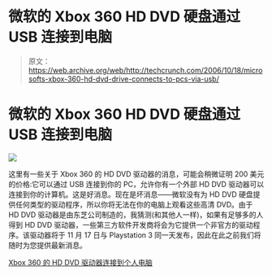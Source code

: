 # 微软的 Xbox 360 HD DVD 硬盘通过 USB  连接到电脑

> 原文：<https://web.archive.org/web/http://techcrunch.com/2006/10/18/microsofts-xbox-360-hd-dvd-drive-connects-to-pcs-via-usb/>

# 微软的 Xbox 360 HD DVD 硬盘通过 USB 连接到电脑

![](img/769e648c3f6f5e26df3a11b442329908.png)

这里有一些关于 Xbox 360 的 HD DVD 驱动器的消息，可能会稍微证明 200 美元的价格:它可以通过 USB 连接到你的 PC，允许你有一个外部 HD DVD 驱动器可以连接到你的计算机。这是好消息。现在是坏消息——微软没有为 HD DVD 硬盘提供任何类型的驱动程序，所以你将无法在你的电脑上观看这些高清 DVD。由于 HD DVD 驱动器是由东芝公司制造的，我猜测(和其他人一样)，如果有足够多的人得到 HD DVD 驱动器，一些第三方软件开发商将会为它提供一个非官方的驱动程序。该驱动器将于 11 月 17 日与 Playstation 3 同一天发布，因此在此之前我们将随时为您提供最新消息。

[Xbox 360 的 HD DVD 驱动器连接到个人电脑](https://web.archive.org/web/20130627214511/http://www.engadget.com/2006/10/17/xbox-hd-dvd-drive-to-connect-to-pcs-via-usb/)
